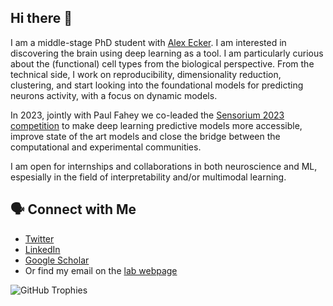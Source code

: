 ## Hi there 👋

I am a middle-stage PhD student with [Alex Ecker](https://eckerlab.org/). 
I am interested in discovering the brain using deep learning as a tool. I am particularly curious about the (functional) cell types from the biological perspective. 
From the technical side, I work on reproducibility, dimensionality reduction, clustering, and start looking into the foundational models for predicting neurons activity, with a focus on dynamic models.


In 2023, jointly with Paul Fahey we co-leaded the [Sensorium 2023 competition](https://www.sensorium-competition.net/) to make deep learning predictive models more accessible, improve state of the art models and close the bridge between the computational and experimental communities.

I am open for internships and collaborations in both neuroscience and ML, espesially in the field of interpretability and/or multimodal learning.

## 🗣️ Connect with Me
- [Twitter](https://x.com/pollytur1)
- [LinkedIn](https://www.linkedin.com/in/polina-turishcheva-a63860197/?locale=en_US)
- [Google Scholar](https://scholar.google.de/citations?hl=en&user=VvnKLRYAAAAJ)
- Or find my email on the [lab webpage](https://eckerlab.org/)

![GitHub Trophies](https://github-profile-trophy.vercel.app/?username=pollytur)


<!--
**pollytur/pollytur** is a ✨ _special_ ✨ repository because its `README.md` (this file) appears on your GitHub profile.
![GitHub Stats](https://github-readme-stats.vercel.app/api?username=pollytur&show_icons=true&hide_title=true)
![Python](https://img.shields.io/badge/-Python-333?style=flat&logo=python)
Here are some ideas to get you started:

- 🔭 I’m currently working on ...
- 🌱 I’m currently learning ...
- 👯 I’m looking to collaborate on ...
- 🤔 I’m looking for help with ...
- 💬 Ask me about ...
- 📫 How to reach me: ...
- 😄 Pronouns: ...
- ⚡ Fun fact: ...
-->
